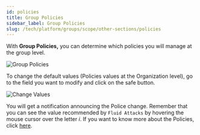 ```yaml
---
id: policies
title: Group Policies
sidebar_label: Group Policies
slug: /tech/platform/groups/scope/other-sections/policies
---
```


With **Group Policies,**
you can determine which policies
you will manage at the group level.

![Group Policies](https://res.cloudinary.com/fluid-attacks/image/upload/v1659130141/docs/web/groups/policies/group_policies.png)

To change the default values
(Policies values at the
Organization level),
go to the field you want to
modify and click on the safe button.

![Change Values](https://res.cloudinary.com/fluid-attacks/image/upload/v1659130141/docs/web/groups/policies/change_policies.png)

You will get a notification
announcing the Police change.
Remember that you can see the
value recommended by `Fluid Attacks`
by hovering the mouse cursor
over the letter _i_.
If you want to know
more about the Policies,
click [here](/tech/platform/organization/policies).

